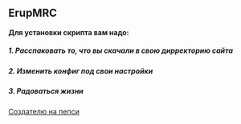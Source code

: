 ## ErupMRC
**Для установки скрипта вам надо:**
##### 1. Расспаковать то, что вы скачали в свою дирректорию сайта
##### 2. Изменить конфиг под свои настройки
##### 3. Радоваться жизни
[Создателю на пепси](https://www.donationalerts.com/r/mim_bol "Создателю на пепси")

